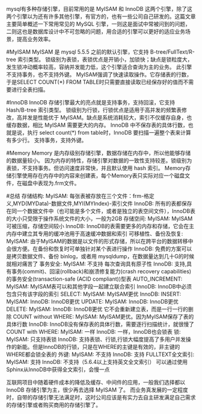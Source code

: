 mysql有多种存储引擎，目前常用的是 MyISAM 和 InnoDB 这两个引擎，除了这两个引擎以为还有许多其他引擎，有官方的，也有一些公司自己研发的。这篇文章主要简单概述一下常用常见的 MySQL 引擎，一则这是面试中常被问到的问题，二则这也是数据库设计中不可忽略的问题，用合适的引擎可以更好的适应业务场景，提高业务效率。

#MyISAM
MyISAM 是 mysql 5.5.5 之前的默认引擎，它支持 B-tree/FullText/R-tree 索引类型。
锁级别为表锁，表锁优点是开销小，加锁快；缺点是锁粒度大，发生锁冲动概率较高，容纳并发能力低，这个引擎适合查询为主的业务。
此引擎不支持事务，也不支持外键。
MyISAM强调了快速读取操作。它存储表的行数，于是SELECT COUNT(*) FROM TABLE时只需要直接读取已经保存好的值而不需要进行全表扫描。

#InnoDB
InnoDB 存储引擎最大的亮点就是支持事务，支持回滚，它支持 Hash/B-tree 索引类型。
锁级别为行锁，行锁优点是适用于高并发的频繁表修改，高并发是性能优于 MyISAM。缺点是系统消耗较大，索引不仅缓存自身，也缓存数据，相比 MyISAM 需要更大的内存。
InnoDB 中不保存表的具体行数，也就是说，执行 select count(*) from table时，InnoDB 要扫描一遍整个表来计算有多少行。
支持事务，支持外键。

#Memory
Memory 是内存级别存储引擎，数据存储在内存中，所以他能够存储的数据量较小。
因为内存的特性，存储引擎对数据的一致性支持较差。锁级别为表锁，不支持事务。但访问速度非常快，并且默认使用 hash 索引。
Memory存储引擎使用存在内存中的内容来创建表，每个Memory表只实际对应一个磁盘文件，在磁盘中表现为.frm文件。

#总结
存储结构:
 	MyISAM:
 	每张表被存放在三个文件：frm-格定义,MYD(MYData)-数据文件,MYI(MYIndex)-索引文件
 	InnoDB:
 	所有的表都保存在同一个数据文件中（也可能是多个文件，或者是独立的表空间文件），InnoDB表的大小只受限于操作系统文件的大小，一般为2GB
存储空间:
 	MyISAM:
    MyISAM可被压缩，存储空间较小
 	InnoDB:
 	InnoDB的表需要更多的内存和存储，它会在主内存中建立其专用的缓冲池用于高速缓冲数据和索引
可移植性、备份及恢复:
 	MyISAM:
 	由于MyISAM的数据是以文件的形式存储，所以在跨平台的数据转移中会很方便。在备份和恢复时可单独针对某个表进行操作
 	InnoDB:
 	免费的方案可以是拷贝数据文件、备份 binlog，或者用 mysqldump，在数据量达到几十G的时候就相对痛苦了
事务安全:
 	MyISAM:
    不支持 每次查询具有原子性
 	InnoDB:
 	支持,具有事务(commit)、回滚(rollback)和崩溃修复能力(crash recovery capabilities)的事务安全(transaction-safe (ACID compliant))型表
AUTO_INCREMENT:
 	MyISAM:
    MyISAM表可以和其他字段一起建立联合索引
 	InnoDB:
 	InnoDB中必须包含只有该字段的索引
SELECT:
 	MyISAM:
    MyISAM更优
 	InnoDB:
INSERT:
 	MyISAM:
 	InnoDB:
 	InnoDB更优
UPDATE:
	MyISAM:
 	InnoDB:
 	InnoDB更优
DELETE:
	MyISAM:
 	InnoDB:
 	InnoDB更优 它不会重新建立表，而是一行一行的删除
COUNT without WHERE:
	MyISAM:
	MyISAM更优。因为MyISAM保存了表的具体行数
 	InnoDB:
 	InnoDB没有保存表的具体行数，需要逐行扫描统计，就很慢了
COUNT with WHERE:
	MyISAM:
	一样
 	InnoDB:
 	一样，InnoDB也会锁表
锁:
	MyISAM:
	只支持表锁
 	InnoDB:
 	支持表锁、行锁,行锁大幅度提高了多用户并发操作的新能。但是InnoDB的行锁，只是在WHERE的主键是有效的，非主键的WHERE都会锁全表的
外键:
	MyISAM:
    不支持
 	InnoDB:
 	支持
FULLTEXT全文索引:
	MyISAM:
	支持
 	InnoDB:
 	不支持（5.6.4以上支持英文全文索引） 可以通过使用Sphinx从InnoDB中获得全文索引，会慢一点

互联网项目中随着硬件成本的降低及缓存、中间件的应用，一般我们选择都以 InnoDB 存储引擎为主，很少再去选择 MyISAM 了。
而业务真发展的一定程度时，自带的存储引擎无法满足时，这时公司应该是有实力去自主研发满足自己需求的存储引擎或者购买商用的存储引擎了。
